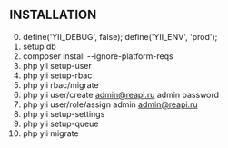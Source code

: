 INSTALLATION
------------
0) define('YII_DEBUG', false); define('YII_ENV', 'prod');
1) setup db
2) composer install --ignore-platform-reqs
3) php yii setup-user
4) php yii setup-rbac
5) php yii rbac/migrate
6) php yii user/create admin@reapi.ru admin password
7) php yii user/role/assign admin admin@reapi.ru
8) php yii setup-settings
9) php yii setup-queue
10) php yii migrate